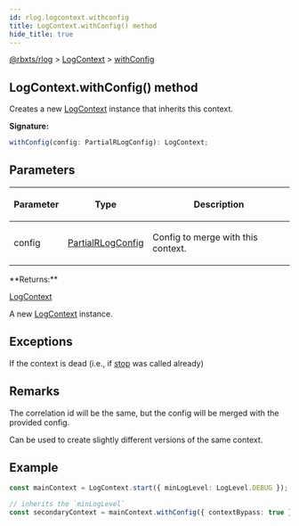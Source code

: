 ```yaml
---
id: rlog.logcontext.withconfig
title: LogContext.withConfig() method
hide_title: true
---
```


[@rbxts/rlog](./rlog.md) &gt; [LogContext](./rlog.logcontext.md) &gt; [withConfig](./rlog.logcontext.withconfig.md)

## LogContext.withConfig() method

Creates a new [LogContext](./rlog.logcontext.md) instance that inherits this context.

**Signature:**

```typescript
withConfig(config: PartialRLogConfig): LogContext;
```

## Parameters

<table><thead><tr><th>

Parameter


</th><th>

Type


</th><th>

Description


</th></tr></thead>
<tbody><tr><td>

config


</td><td>

[PartialRLogConfig](./rlog.partialrlogconfig.md)


</td><td>

Config to merge with this context.


</td></tr>
</tbody></table>
**Returns:**

[LogContext](./rlog.logcontext.md)

A new [LogContext](./rlog.logcontext.md) instance.

## Exceptions

If the context is dead (i.e., if [stop](./rlog.logcontext.stop.md) was called already)

## Remarks

The correlation id will be the same, but the config will be merged with the provided config.

Can be used to create slightly different versions of the same context.

## Example


```ts
const mainContext = LogContext.start({ minLogLevel: LogLevel.DEBUG });

// inherits the `minLogLevel`
const secondaryContext = mainContext.withConfig({ contextBypass: true });
```
